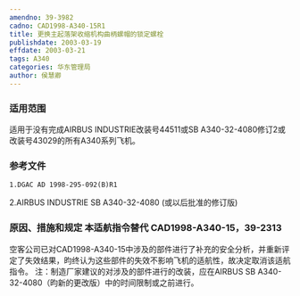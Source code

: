 ```yaml
---
amendno: 39-3982
cadno: CAD1998-A340-15R1
title: 更换主起落架收缩机构曲柄螺帽的锁定螺栓
publishdate: 2003-03-19
effdate: 2003-03-21
tags: A340
categories: 华东管理局
author: 侯慧卿
---
```


### 适用范围 
适用于没有完成AIRBUS INDUSTRIE改装号44511或SB A340-32-4080修订2或改装号43029的所有A340系列飞机。

### 参考文件
    1.DGAC AD 1998-295-092(B)R1 
2.AIRBUS INDUSTRIE SB A340-32-4080 (或以后批准的修订版) 

### 原因、措施和规定 本适航指令替代 CAD1998-A340-15，39-2313 
空客公司已对CAD1998-A340-15中涉及的部件进行了补充的安全分析，并重新评定了失效结果，昀终认为这些部件的失效不影响飞机的适航性，故决定取消该适航指令。 
    注：制造厂家建议的对涉及的部件进行的改装，应在AIRBUS SB A340-32-4080（昀新的更改版）中的时间限制或之前进行。
